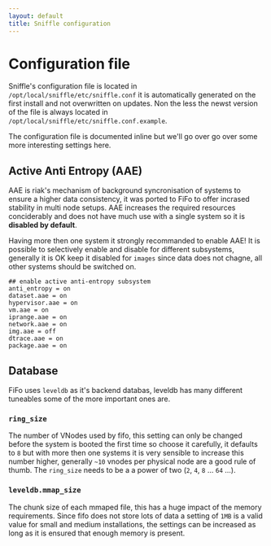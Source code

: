 ```yaml
---
layout: default
title: Sniffle configuration
---
```

# Configuration file
Sniffle's configuration file is located in `/opt/local/sniffle/etc/sniffle.conf` it is automatically generated on the first install and not overwritten on updates. Non the less the newst version of the file is always located in `/opt/local/sniffle/etc/sniffle.conf.example`.

The configuration file is documented inline but we'll go over go over some more interesting settings here.

## Active Anti Entropy (AAE)

AAE is riak's mechanism of background syncronisation of systems to ensure a higher data consistency, it was ported to FiFo to offer incrased stability in multi node setups. AAE increases the required resources conciderably and does not have much use with a single system so it is **disabled by default**.

Having more then one system it strongly recommanded to enable AAE! It is possible to selectively enable and disable for different subsystems, generally it is OK keep it disabled for `images` since data does not chagne, all other systems should be switched on.

```
## enable active anti-entropy subsystem
anti_entropy = on
dataset.aae = on
hypervisor.aae = on
vm.aae = on
iprange.aae = on
network.aae = on
img.aae = off
dtrace.aae = on
package.aae = on
```

## Database

FiFo uses `leveldb` as it's backend databas, leveldb has many different tuneables some of the more important ones are.

### `ring_size`

The number of VNodes used by fifo, this setting can only be changed before the system is booted the first time so choose it carefully, it defaults to `8` but with more then one systems it is very sensible to increase this number higher, generally `~10` vnodes per physical node are a good rule of thumb. The `ring_size` needs to be a a power of two (`2`, `4`, `8` ... `64` ...).

### `leveldb.mmap_size`

The chunk size of each mmaped file, this has a huge impact of the memory requirements. Since fifo does not store lots of data a setting of `1MB` is a valid value for small and medium installations, the settings can be increased as long as it is ensured that enough memory is present.
